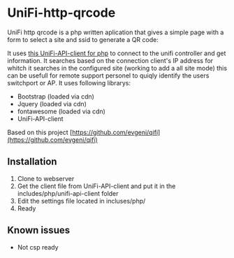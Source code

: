 # UniFi-http-qrcode
UniFi http qrcode is a php written aplication that gives a simple page with a form to select a site and ssid to generate a QR code:

It uses [this UniFi-API-client for php](https://github.com/Art-of-WiFi/UniFi-API-client/) to connect to the unifi controller and get information.
It searches based on the connection client's IP address for whitch it searches in the configured site (working to add a all site mode) this can be usefull for remote support personel to quiqly identify the users switchport or AP.
It uses following librarys:

*   Bootstrap (loaded via cdn)
*   Jquery (loaded via cdn)
*   fontawesome (loaded via cdn)
*   UniFi-API-client

Based on this project [https://github.com/evgeni/qifi](https://github.com/evgeni/qifi)

## Installation

1.  Clone to webserver
2.  Get the client file from UniFi-API-client and put it in the includes/php/unifi-api-client folder
3.  Edit the settings file located in incluses/php/
4.  Ready

## Known issues

*   Not csp ready